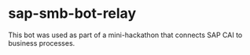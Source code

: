 # sap-smb-bot-relay
This bot was used as part of a mini-hackathon that connects SAP CAI to business processes.
